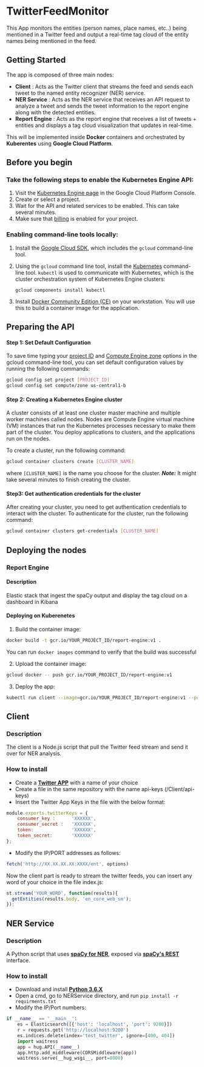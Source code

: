 # TwitterFeedMonitor
This App monitors the entities (person names, place names, etc..) being mentioned in a Twitter feed and output a real-time tag cloud of the entity names being mentioned in the feed.

## Getting Started
The app is composed of three main nodes:
- **Client** : Acts as the Twitter client that streams the feed and sends each tweet to the named entity recognizer (NER) service.
- **NER Service** : Acts as the NER service that receives an API request to analyze a tweet and sends the tweet information to the report engine along with the detected entities.
- **Report Engine** : Acts as the report engine that receives a list of tweets + entities and displays a tag cloud visualization that updates in real-time.

This will be implemented inside **Docker** containers and orchestrated by **Kuberentes** using **Google Cloud Platform**.

## Before you begin
### Take the following steps to enable the Kubernetes Engine API:
1. Visit the [Kubernetes Engine page](https://console.cloud.google.com/projectselector/kubernetes?_ga=2.118272329.-1974524917.1523519102) in the Google Cloud Platform Console.
2. Create or select a project.
3. Wait for the API and related services to be enabled. This can take several minutes.
4. Make sure that [billing](https://cloud.google.com/billing/docs/how-to/modify-project) is enabled for your project. 

### Enabling command-line tools locally:
1. Install the [Google Cloud SDK](https://cloud.google.com/sdk/docs/quickstarts), which includes the `gcloud` command-line tool.
2. Using the `gcloud` command line tool, install the [Kubernetes](https://kubernetes.io/) command-line tool. `kubectl` is used to communicate with Kubernetes, which is the cluster orchestration system of Kubernetes Engine clusters:
       
       gcloud components install kubectl
3. Install [Docker Community Edition (CE)](https://docs.docker.com/install/) on your workstation. You will use this to build a container image for the application.


## Preparing the API

#### Step 1: Set Default Configuration
To save time typing your [project ID](https://support.google.com/cloud/answer/6158840) and [Compute Engine zone](https://cloud.google.com/compute/docs/regions-zones/#available) options in the gcloud command-line tool, you can set default configuration values by running the following commands:
       
 ```bash
gcloud config set project [PROJECT_ID]
gcloud config set compute/zone us-central1-b
  ```
      
       
#### Step 2: Creating a Kubernetes Engine cluster
A cluster consists of at least one cluster master machine and multiple worker machines called nodes. Nodes are Compute Engine virtual machine (VM) instances that run the Kubernetes processes necessary to make them part of the cluster. You deploy applications to clusters, and the applications run on the nodes.

To create a cluster, run the following command:
```bash       
gcloud container clusters create [CLUSTER_NAME]
```
where ```[CLUSTER_NAME]``` is the name you choose for the cluster.
***Note:*** It might take several minutes to finish creating the cluster.

#### Step3: Get authentication credentials for the cluster
After creating your cluster, you need to get authentication credentials to interact with the cluster.
To authenticate for the cluster, run the following command:
```bash
gcloud container clusters get-credentials [CLUSTER_NAME]
```

## Deploying the nodes


### Report Engine

#### Description
Elastic stack that ingest the spaCy output and display the tag cloud on a dashboard in Kibana

#### Deploying on Kuberenetes 
1. Build the container image:
```bash 
docker build -t gcr.io/YOUR_PROJECT_ID/report-engine:v1 .
```
You can run ```docker images``` command to verify that the build was successful

2. Upload the container image:
```bash
gcloud docker -- push gcr.io/YOUR_PROJECT_ID/report-engine:v1
```
3. Deploy the app:
```bash
kubectl run client --image=gcr.io/YOUR_PROJECT_ID/report-engine:v1 --port 5601
```


## Client

### Description
The client is a Node.js script that pull the Twitter feed stream and send it over for NER analysis.

### How to install
- Create a **[Twitter APP](https://apps.twitter.com/)** with a name of your choice
- Create a file in the same repository with the name api-keys (/Client/api-keys)
- Insert the Twitter App Keys in the file with the below format:

```Javascript
module.exports.twitterKeys = {
    consumer_key :      'XXXXXX',
    consumer_secret :   'XXXXXX',
    token:              'XXXXXX',
    token_secret:       'XXXXXX'
};
```
- Modify the IP/PORT addresses as follows:

```Javascript
fetch('http://XX.XX.XX.XX:XXXX/ent', options)
```

Now the client part is ready to stream the twitter feeds, you can insert any word of your choice in the file index.js:
```Javascript
st.stream('YOUR_WORD', function(results){
  getEntities(results.body, 'en_core_web_sm');
});
```


## NER Service

### Description
A Python script that uses **[spaCy for NER](https://spacy.io/usage/linguistic-features#named-entities)**, exposed via **[spaCy's REST](https://github.com/explosion/spacy-services)** interface.

### How to install

- Download and install **[Python 3.6.X](https://www.python.org/downloads/)**
- Open a cmd, go to NERService directory, and run ```pip install -r requirments.txt```
- Modify the IP/Port numbers:

```Python
if __name__ == '__main__':
    es = Elasticsearch([{'host': 'localhost', 'port': 9200}])
    r = requests.get('http://localhost:9200')
    es.indices.delete(index='test_twitter', ignore=[400, 404])
    import waitress
    app = hug.API(__name__)
    app.http.add_middleware(CORSMiddleware(app))
    waitress.serve(__hug_wsgi__, port=8000)
   
```



